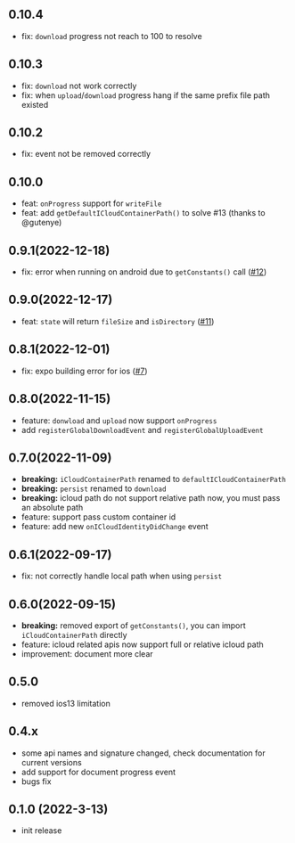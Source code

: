 ## 0.10.4
- fix: `download` progress not reach to 100 to resolve

## 0.10.3
- fix: `download` not work correctly
- fix: when `upload`/`download` progress hang if the same prefix file path existed

## 0.10.2
- fix: event not be removed correctly

## 0.10.0
- feat: `onProgress` support for `writeFile`
- feat: add `getDefaultICloudContainerPath()` to solve #13 (thanks to @gutenye)

## 0.9.1(2022-12-18)
- fix: error when running on android due to `getConstants()` call  ([#12](https://github.com/XHMM/react-native-cloud-store/pull/12))

## 0.9.0(2022-12-17)
- feat: `state` will return `fileSize` and `isDirectory` ([#11](https://github.com/XHMM/react-native-cloud-store/pull/11))

## 0.8.1(2022-12-01)
- fix: expo building error for ios ([#7](https://github.com/XHMM/react-native-cloud-store/issues/7))

## 0.8.0(2022-11-15)
- feature: `donwload` and `upload` now support `onProgress`
- add `registerGlobalDownloadEvent` and `registerGlobalUploadEvent`

## 0.7.0(2022-11-09)
- **breaking:** `iCloudContainerPath` renamed to `defaultICloudContainerPath`
- **breaking:** `persist` renamed to `download`
- **breaking:** icloud path do not support relative path now, you must pass an absolute path
- feature: support pass custom container id
- feature: add new `onICloudIdentityDidChange` event

## 0.6.1(2022-09-17)
- fix: not correctly handle local path when using `persist`

## 0.6.0(2022-09-15)
- **breaking:** removed export of `getConstants()`, you can import `iCloudContainerPath` directly
- feature: icloud related apis now support full or relative icloud path
- improvement: document more clear

## 0.5.0
- removed ios13 limitation

## 0.4.x
- some api names and signature changed, check documentation for current versions
- add support for document progress event
- bugs fix

## 0.1.0 (2022-3-13)
- init release
